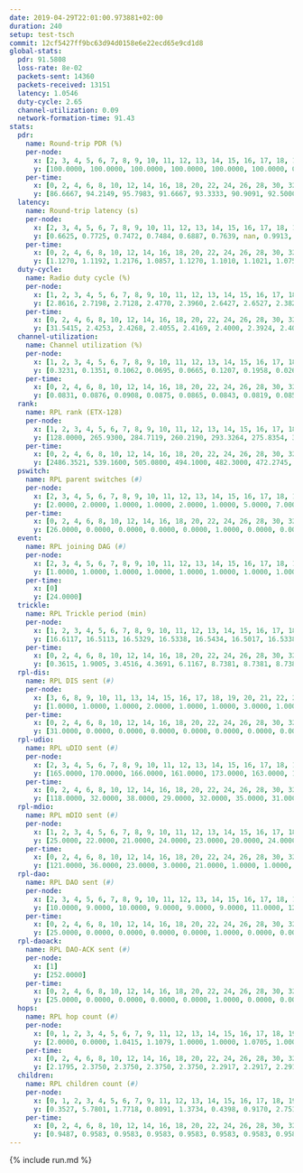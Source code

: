 ```yaml
---
date: 2019-04-29T22:01:00.973881+02:00
duration: 240
setup: test-tsch
commit: 12cf5427ff9bc63d94d0158e6e22ecd65e9cd1d8
global-stats:
  pdr: 91.5808
  loss-rate: 8e-02
  packets-sent: 14360
  packets-received: 13151
  latency: 1.0546
  duty-cycle: 2.65
  channel-utilization: 0.09
  network-formation-time: 91.43
stats:
  pdr:
    name: Round-trip PDR (%)
    per-node:
      x: [2, 3, 4, 5, 6, 7, 8, 9, 10, 11, 12, 13, 14, 15, 16, 17, 18, 19, 20, 21, 22, 23, 24, 25]
      y: [100.0000, 100.0000, 100.0000, 100.0000, 100.0000, 100.0000, 0.0000, 100.0000, 0.0000, 99.8403, 99.6491, 100.0000, 100.0000, 100.0000, 100.0000, 100.0000, 100.0000, 100.0000, 99.6473, 99.8285, 100.0000, 99.4764, 99.8382, 99.3399]
    per-time:
      x: [0, 2, 4, 6, 8, 10, 12, 14, 16, 18, 20, 22, 24, 26, 28, 30, 32, 34, 36, 38, 40, 42, 44, 46, 48, 50, 52, 54, 56, 58, 60, 62, 64, 66, 68, 70, 72, 74, 76, 78, 80, 82, 84, 86, 88, 90, 92, 94, 96, 98, 100, 102, 104, 106, 108, 110, 112, 114, 116, 118, 120, 122, 124, 126, 128, 130, 132, 134, 136, 138, 140, 142, 144, 146, 148, 150, 152, 154, 156, 158, 160, 162, 164, 166, 168, 170, 172, 174, 176, 178, 180, 182, 184, 186, 188, 190, 192, 194, 196, 198, 200, 202, 204, 206, 208, 210, 212, 214, 216, 218, 220, 222, 224, 226, 228, 230, 232, 234, 236, 238, 240]
      y: [86.6667, 94.2149, 95.7983, 91.6667, 93.3333, 90.9091, 92.5000, 90.7563, 91.6667, 93.3884, 91.5966, 95.0413, 92.5000, 94.1176, 95.8333, 88.3333, 92.5000, 90.9091, 91.6667, 94.1667, 89.0756, 94.1667, 92.5000, 92.5620, 93.3333, 90.8333, 91.6667, 89.1667, 90.8333, 89.1667, 92.5000, 93.3333, 91.6667, 91.6667, 88.3333, 90.8333, 90.0000, 90.0000, 87.5000, 87.5000, 90.8333, 93.3333, 95.8333, 97.5000, 86.6667, 85.8333, 85.7143, 93.3884, 89.1667, 88.3333, 87.5000, 91.6667, 94.1667, 91.6667, 90.8333, 90.8333, 94.1667, 94.1667, 92.5000, 92.5000, 92.5000, 91.6667, 95.7983, 94.2149, 95.0000, 91.6667, 89.1667, 89.1667, 95.8333, 93.3333, 91.6667, 93.3333, 91.6667, 95.0000, 94.1667, 88.3333, 90.0000, 92.5000, 93.3333, 89.1667, 95.8333, 94.1667, 88.3333, 91.6667, 90.8333, 90.0000, 90.0000, 93.3333, 92.5000, 88.3333, 95.8333, 87.5000, 95.0000, 89.1667, 94.1667, 91.6667, 89.1667, 90.0000, 90.8333, 93.3333, 89.1667, 94.1667, 88.3333, 92.5000, 91.6667, 90.8333, 93.3333, 92.5000, 90.0000, 89.1667, 90.8333, 88.3333, 94.1667, 89.1667, 90.8333, 93.3333, 90.0000, 89.1667, 92.5000, 88.6076, null]
  latency:
    name: Round-trip latency (s)
    per-node:
      x: [2, 3, 4, 5, 6, 7, 8, 9, 10, 11, 12, 13, 14, 15, 16, 17, 18, 19, 20, 21, 22, 23, 24, 25]
      y: [0.6625, 0.7725, 0.7472, 0.7484, 0.6887, 0.7639, nan, 0.9913, nan, 1.0412, 0.8836, 0.9391, 1.0512, 1.0974, 0.9277, 1.2990, 1.1938, 1.2234, 1.2233, 1.3445, 1.3087, 1.4378, 1.3932, 1.4771]
    per-time:
      x: [0, 2, 4, 6, 8, 10, 12, 14, 16, 18, 20, 22, 24, 26, 28, 30, 32, 34, 36, 38, 40, 42, 44, 46, 48, 50, 52, 54, 56, 58, 60, 62, 64, 66, 68, 70, 72, 74, 76, 78, 80, 82, 84, 86, 88, 90, 92, 94, 96, 98, 100, 102, 104, 106, 108, 110, 112, 114, 116, 118, 120, 122, 124, 126, 128, 130, 132, 134, 136, 138, 140, 142, 144, 146, 148, 150, 152, 154, 156, 158, 160, 162, 164, 166, 168, 170, 172, 174, 176, 178, 180, 182, 184, 186, 188, 190, 192, 194, 196, 198, 200, 202, 204, 206, 208, 210, 212, 214, 216, 218, 220, 222, 224, 226, 228, 230, 232, 234, 236, 238, 240]
      y: [1.1270, 1.1192, 1.2176, 1.0857, 1.1270, 1.1010, 1.1021, 1.0757, 1.1277, 1.0571, 1.0698, 1.0806, 1.1093, 1.1287, 1.0727, 1.0771, 1.0283, 1.0850, 1.0062, 1.0538, 1.0826, 1.0145, 1.0748, 1.1022, 1.0602, 1.0104, 1.0035, 1.0061, 1.0481, 1.0557, 1.0211, 1.0305, 1.1170, 1.0109, 1.0502, 1.0331, 1.0498, 1.0416, 1.0204, 1.0406, 1.0747, 1.0499, 1.1019, 1.0468, 1.0188, 1.0700, 1.0494, 1.0413, 1.0395, 1.0430, 1.0448, 1.0496, 1.0218, 1.0123, 1.0255, 1.0296, 1.0177, 1.0274, 1.0546, 1.0118, 0.9726, 1.0178, 1.0236, 1.0565, 1.0274, 1.0355, 1.0406, 0.9647, 1.0299, 1.0798, 1.0210, 1.0179, 0.9981, 0.9437, 1.0528, 0.9929, 1.0238, 0.9876, 1.0102, 0.9710, 0.9902, 1.0045, 0.9780, 1.0438, 1.0001, 0.9862, 1.0815, 1.0312, 0.9636, 1.0432, 1.0569, 1.0966, 1.1886, 1.0391, 1.0210, 1.0795, 1.1136, 0.9925, 1.1309, 1.0781, 1.0516, 1.0786, 1.1722, 1.0653, 1.1099, 1.0640, 1.0814, 1.0286, 1.0917, 1.0642, 1.1004, 1.0777, 1.1510, 1.0786, 1.1226, 1.0791, 1.0988, 1.1274, 1.0853, 1.0835, null]
  duty-cycle:
    name: Radio duty cycle (%)
    per-node:
      x: [1, 2, 3, 4, 5, 6, 7, 8, 9, 10, 11, 12, 13, 14, 15, 16, 17, 18, 19, 20, 21, 22, 23, 24, 25]
      y: [2.8616, 2.7198, 2.7128, 2.4770, 2.3960, 2.6427, 2.6527, 2.3825, 2.5899, 2.4910, 2.5110, 2.6163, 2.6775, 2.5387, 2.7217, 2.6404, 2.5671, 2.7150, 2.5698, 2.6402, 2.7291, 2.7541, 2.7726, 2.7899, 2.7650]
    per-time:
      x: [0, 2, 4, 6, 8, 10, 12, 14, 16, 18, 20, 22, 24, 26, 28, 30, 32, 34, 36, 38, 40, 42, 44, 46, 48, 50, 52, 54, 56, 58, 60, 62, 64, 66, 68, 70, 72, 74, 76, 78, 80, 82, 84, 86, 88, 90, 92, 94, 96, 98, 100, 102, 104, 106, 108, 110, 112, 114, 116, 118, 120, 122, 124, 126, 128, 130, 132, 134, 136, 138, 140, 142, 144, 146, 148, 150, 152, 154, 156, 158, 160, 162, 164, 166, 168, 170, 172, 174, 176, 178, 180, 182, 184, 186, 188, 190, 192, 194, 196, 198, 200, 202, 204, 206, 208, 210, 212, 214, 216, 218, 220, 222, 224, 226, 228, 230, 232, 234, 236, 238, 240]
      y: [31.5415, 2.4253, 2.4268, 2.4055, 2.4169, 2.4000, 2.3924, 2.4091, 2.3925, 2.4149, 2.3784, 2.3891, 2.4035, 2.4141, 2.4271, 2.4155, 2.3867, 2.3886, 2.3945, 2.3851, 2.3960, 2.3912, 2.3855, 2.4252, 2.4076, 2.4005, 2.3768, 2.3915, 2.3920, 2.3951, 2.3932, 2.3949, 2.3989, 2.3985, 2.3859, 2.3904, 2.3902, 2.3886, 2.3915, 2.3976, 2.3859, 2.3957, 2.4132, 2.4310, 2.4003, 2.3896, 2.3868, 2.3887, 2.3967, 2.3880, 2.3858, 2.3946, 2.3940, 2.3954, 2.3826, 2.3880, 2.3907, 2.4053, 2.3979, 2.3871, 2.5599, 2.3157, 3.0746, 2.5499, 2.3893, 2.3822, 2.3903, 2.3747, 2.3904, 2.3746, 2.4017, 2.4133, 2.3856, 2.3784, 2.3893, 2.3964, 2.3848, 2.3877, 2.3962, 2.3803, 2.3728, 2.3825, 2.3799, 2.3796, 2.3813, 2.3853, 2.3951, 2.3937, 2.3821, 2.3725, 2.3817, 2.3903, 2.3796, 2.3970, 2.3746, 2.3786, 2.3883, 2.3758, 2.3766, 2.4023, 2.3893, 2.3846, 2.3856, 2.3932, 2.3841, 2.3882, 2.3825, 2.3870, 2.3828, 2.3966, 2.3909, 2.3892, 2.3965, 2.3985, 2.3786, 2.3931, 2.3959, 2.3961, 2.4129, 2.3994, 2.4186]
  channel-utilization:
    name: Channel utilization (%)
    per-node:
      x: [1, 2, 3, 4, 5, 6, 7, 8, 9, 10, 11, 12, 13, 14, 15, 16, 17, 18, 19, 20, 21, 22, 23, 24, 25]
      y: [0.3231, 0.1351, 0.1062, 0.0695, 0.0665, 0.1207, 0.1958, 0.0266, 0.0320, 0.0218, 0.0377, 0.0999, 0.1075, 0.0548, 0.1142, 0.0862, 0.0323, 0.0898, 0.0378, 0.0563, 0.0373, 0.0407, 0.0317, 0.0314, 0.0310]
    per-time:
      x: [0, 2, 4, 6, 8, 10, 12, 14, 16, 18, 20, 22, 24, 26, 28, 30, 32, 34, 36, 38, 40, 42, 44, 46, 48, 50, 52, 54, 56, 58, 60, 62, 64, 66, 68, 70, 72, 74, 76, 78, 80, 82, 84, 86, 88, 90, 92, 94, 96, 98, 100, 102, 104, 106, 108, 110, 112, 114, 116, 118, 120, 122, 124, 126, 128, 130, 132, 134, 136, 138, 140, 142, 144, 146, 148, 150, 152, 154, 156, 158, 160, 162, 164, 166, 168, 170, 172, 174, 176, 178, 180, 182, 184, 186, 188, 190, 192, 194, 196, 198, 200, 202, 204, 206, 208, 210, 212, 214, 216, 218, 220, 222, 224, 226, 228, 230, 232, 234, 236, 238, 240]
      y: [0.0831, 0.0876, 0.0908, 0.0875, 0.0865, 0.0843, 0.0819, 0.0855, 0.0784, 0.0896, 0.0737, 0.0790, 0.0863, 0.0891, 0.0946, 0.0882, 0.0758, 0.0782, 0.0803, 0.0761, 0.0802, 0.0786, 0.0756, 0.0915, 0.0846, 0.0804, 0.0713, 0.0796, 0.0784, 0.0810, 0.0792, 0.0772, 0.0801, 0.0800, 0.0742, 0.0760, 0.0771, 0.0772, 0.0803, 0.0802, 0.0745, 0.0814, 0.0863, 0.0935, 0.0816, 0.0780, 0.0754, 0.0768, 0.0786, 0.0744, 0.0759, 0.0794, 0.0761, 0.0796, 0.0737, 0.0778, 0.0811, 0.0829, 0.0792, 0.0768, 0.1581, 0.0473, 0.1136, 0.1184, 0.0776, 0.0725, 0.0769, 0.0694, 0.0733, 0.0746, 0.0829, 0.0865, 0.0774, 0.0752, 0.0783, 0.0820, 0.0742, 0.0753, 0.0814, 0.0756, 0.0716, 0.0769, 0.0746, 0.0721, 0.0745, 0.0756, 0.0817, 0.0783, 0.0754, 0.0708, 0.0773, 0.0804, 0.0767, 0.0832, 0.0696, 0.0760, 0.0785, 0.0752, 0.0737, 0.0876, 0.0791, 0.0763, 0.0773, 0.0794, 0.0757, 0.0794, 0.0761, 0.0793, 0.0781, 0.0826, 0.0786, 0.0799, 0.0819, 0.0833, 0.0740, 0.0824, 0.0832, 0.0835, 0.0881, 0.0867, 0.0749]
  rank:
    name: RPL rank (ETX-128)
    per-node:
      x: [1, 2, 3, 4, 5, 6, 7, 8, 9, 10, 11, 12, 13, 14, 15, 16, 17, 18, 19, 20, 21, 22, 23, 24, 25]
      y: [128.0000, 265.9300, 284.7119, 260.2190, 293.3264, 275.8354, 304.7190, 386.6626, 736.9315, 416.0449, 449.0988, 405.1179, 420.4040, 479.7910, 468.8704, 441.0207, 515.7418, 545.6908, 826.8617, 577.0000, 606.6872, 588.3347, 676.4418, 681.6789, 676.4057]
    per-time:
      x: [0, 2, 4, 6, 8, 10, 12, 14, 16, 18, 20, 22, 24, 26, 28, 30, 32, 34, 36, 38, 40, 42, 44, 46, 48, 50, 52, 54, 56, 58, 60, 62, 64, 66, 68, 70, 72, 74, 76, 78, 80, 82, 84, 86, 88, 90, 92, 94, 96, 98, 100, 102, 104, 106, 108, 110, 112, 114, 116, 118, 120, 122, 124, 126, 128, 130, 132, 134, 136, 138, 140, 142, 144, 146, 148, 150, 152, 154, 156, 158, 160, 162, 164, 166, 168, 170, 172, 174, 176, 178, 180, 182, 184, 186, 188, 190, 192, 194, 196, 198, 200, 202, 204, 206, 208, 210, 212, 214, 216, 218, 220, 222, 224, 226, 228, 230, 232, 234, 236, 238, 240]
      y: [2486.3521, 539.1600, 505.0800, 494.1000, 482.3000, 472.2745, 472.1200, 469.9000, 468.0980, 471.1200, 470.4000, 468.4000, 473.0192, 466.4423, 472.8654, 456.9400, 456.8400, 486.5098, 495.6731, 491.9600, 490.4314, 489.3200, 505.5536, 462.7800, 459.2000, 455.0000, 455.9800, 453.5400, 462.3704, 450.8000, 457.1373, 444.8400, 448.4000, 456.6200, 473.8200, 470.5200, 472.0600, 470.5000, 468.5185, 448.9804, 446.0800, 445.6600, 449.8654, 446.6000, 446.1200, 448.2200, 444.9800, 441.2075, 438.2157, 433.2800, 435.3600, 437.7200, 434.0000, 437.3000, 437.2549, 434.1600, 434.5098, 430.0588, 431.0588, 434.5490, 409.4135, 432.7934, 408.1292, 439.7739, 443.0000, 441.1800, 438.8800, 438.5400, 425.7800, 428.3800, 434.0755, 431.3462, 444.5490, 431.6000, 426.6600, 429.4902, 428.6000, 424.6154, 422.5000, 422.9600, 422.2000, 419.4600, 418.7255, 412.4314, 415.5400, 419.8800, 439.3200, 434.7800, 430.8431, 432.3462, 426.1176, 425.4000, 431.8235, 430.2800, 426.8400, 432.3725, 449.7308, 437.3922, 435.9804, 440.5472, 438.2400, 431.9412, 431.4902, 433.2400, 431.1800, 434.3800, 427.6000, 434.7308, 431.7059, 431.1569, 436.1765, 438.0196, 434.0196, 430.7000, 431.0200, 433.9259, 425.3725, 443.6667, 436.6800, 433.0000, 433.9200]
  pswitch:
    name: RPL parent switches (#)
    per-node:
      x: [2, 3, 4, 5, 6, 7, 8, 9, 10, 11, 12, 13, 14, 15, 16, 17, 18, 19, 20, 21, 22, 23, 24, 25]
      y: [2.0000, 2.0000, 1.0000, 1.0000, 2.0000, 1.0000, 5.0000, 7.0000, 4.0000, 2.0000, 5.0000, 9.0000, 3.0000, 6.0000, 1.0000, 3.0000, 8.0000, 12.0000, 5.0000, 3.0000, 5.0000, 9.0000, 6.0000, 4.0000]
    per-time:
      x: [0, 2, 4, 6, 8, 10, 12, 14, 16, 18, 20, 22, 24, 26, 28, 30, 32, 34, 36, 38, 40, 42, 44, 46, 48, 50, 52, 54, 56, 58, 60, 62, 64, 66, 68, 70, 72, 74, 76, 78, 80, 82, 84, 86, 88, 90, 92, 94, 96, 98, 100, 102, 104, 106, 108, 110, 112, 114, 116, 118, 120, 122, 124, 126, 128, 130, 132, 134, 136, 138, 140, 142, 144, 146, 148, 150, 152, 154, 156, 158, 160, 162, 164, 166, 168, 170, 172, 174, 176, 178, 180, 182, 184, 186, 188, 190, 192, 194, 196, 198, 200, 202, 204, 206, 208, 210, 212, 214, 216, 218, 220, 222, 224, 226, 228, 230, 232, 234]
      y: [26.0000, 0.0000, 0.0000, 0.0000, 0.0000, 1.0000, 0.0000, 0.0000, 1.0000, 0.0000, 0.0000, 0.0000, 2.0000, 2.0000, 2.0000, 0.0000, 0.0000, 1.0000, 2.0000, 0.0000, 1.0000, 0.0000, 6.0000, 0.0000, 0.0000, 0.0000, 0.0000, 0.0000, 4.0000, 0.0000, 1.0000, 0.0000, 0.0000, 0.0000, 0.0000, 0.0000, 0.0000, 0.0000, 4.0000, 1.0000, 0.0000, 0.0000, 2.0000, 0.0000, 0.0000, 0.0000, 0.0000, 3.0000, 1.0000, 0.0000, 0.0000, 0.0000, 0.0000, 0.0000, 1.0000, 0.0000, 1.0000, 1.0000, 1.0000, 1.0000, 1.0000, 0.0000, 0.0000, 1.0000, 0.0000, 0.0000, 0.0000, 0.0000, 0.0000, 0.0000, 3.0000, 2.0000, 1.0000, 0.0000, 0.0000, 1.0000, 0.0000, 2.0000, 0.0000, 0.0000, 0.0000, 0.0000, 1.0000, 1.0000, 0.0000, 0.0000, 0.0000, 0.0000, 1.0000, 2.0000, 1.0000, 0.0000, 1.0000, 0.0000, 0.0000, 1.0000, 2.0000, 1.0000, 1.0000, 3.0000, 0.0000, 1.0000, 1.0000, 0.0000, 0.0000, 0.0000, 0.0000, 2.0000, 1.0000, 1.0000, 1.0000, 1.0000, 1.0000, 0.0000, 0.0000, 4.0000, 1.0000, 1.0000]
  event:
    name: RPL joining DAG (#)
    per-node:
      x: [2, 3, 4, 5, 6, 7, 8, 9, 10, 11, 12, 13, 14, 15, 16, 17, 18, 19, 20, 21, 22, 23, 24, 25]
      y: [1.0000, 1.0000, 1.0000, 1.0000, 1.0000, 1.0000, 1.0000, 1.0000, 1.0000, 1.0000, 1.0000, 1.0000, 1.0000, 1.0000, 1.0000, 1.0000, 1.0000, 1.0000, 1.0000, 1.0000, 1.0000, 1.0000, 1.0000, 1.0000]
    per-time:
      x: [0]
      y: [24.0000]
  trickle:
    name: RPL Trickle period (min)
    per-node:
      x: [1, 2, 3, 4, 5, 6, 7, 8, 9, 10, 11, 12, 13, 14, 15, 16, 17, 18, 19, 20, 21, 22, 23, 24, 25]
      y: [16.6117, 16.5113, 16.5329, 16.5338, 16.5434, 16.5017, 16.5338, 16.5491, 16.5497, 16.5453, 16.5377, 16.5586, 17.3448, 16.5415, 16.4760, 16.5290, 16.5345, 16.5534, 16.5680, 16.5422, 16.5115, 16.5916, 16.6058, 16.5952, 16.5880]
    per-time:
      x: [0, 2, 4, 6, 8, 10, 12, 14, 16, 18, 20, 22, 24, 26, 28, 30, 32, 34, 36, 38, 40, 42, 44, 46, 48, 50, 52, 54, 56, 58, 60, 62, 64, 66, 68, 70, 72, 74, 76, 78, 80, 82, 84, 86, 88, 90, 92, 94, 96, 98, 100, 102, 104, 106, 108, 110, 112, 114, 116, 118, 120, 122, 124, 126, 128, 130, 132, 134, 136, 138, 140, 142, 144, 146, 148, 150, 152, 154, 156, 158, 160, 162, 164, 166, 168, 170, 172, 174, 176, 178, 180, 182, 184, 186, 188, 190, 192, 194, 196, 198, 200, 202, 204, 206, 208, 210, 212, 214, 216, 218, 220, 222, 224, 226, 228, 230, 232, 234, 236, 238, 240]
      y: [0.3615, 1.9005, 3.4516, 4.3691, 6.1167, 8.7381, 8.7381, 8.7381, 8.7381, 17.4763, 17.4763, 17.4763, 17.4763, 17.4763, 17.4763, 17.4763, 17.4763, 17.4763, 17.4763, 17.4763, 17.4763, 17.4763, 17.4763, 17.4763, 17.4763, 17.4763, 17.4763, 17.4763, 17.4763, 17.4763, 17.4763, 17.4763, 17.4763, 17.4763, 17.4763, 17.4763, 17.4763, 17.4763, 17.4763, 17.4763, 17.4763, 17.4763, 17.4763, 17.4763, 17.4763, 17.4763, 17.4763, 17.4763, 17.4763, 17.4763, 17.4763, 17.4763, 17.4763, 17.4763, 17.4763, 17.4763, 17.4763, 17.4763, 17.4763, 17.4763, 17.4763, 17.4763, 17.4763, 17.4763, 17.4763, 17.4763, 17.4763, 17.4763, 17.4763, 17.4763, 17.4763, 17.4763, 17.4763, 17.4763, 17.4763, 17.4763, 17.4763, 17.4763, 17.4763, 17.4763, 17.4763, 17.4763, 17.4763, 17.4763, 17.4763, 17.4763, 17.4763, 17.4763, 17.4763, 17.4763, 17.4763, 17.4763, 17.4763, 17.4763, 17.4763, 17.4763, 17.4763, 17.4763, 17.4763, 17.4763, 17.4763, 17.4763, 17.4763, 17.4763, 17.4763, 17.4763, 17.4763, 17.4763, 17.4763, 17.4763, 17.4763, 17.4763, 17.4763, 17.4763, 17.4763, 17.4763, 17.4763, 17.4763, 17.4763, 17.4763, 17.4763]
  rpl-dis:
    name: RPL DIS sent (#)
    per-node:
      x: [3, 6, 8, 9, 10, 11, 13, 14, 15, 16, 17, 18, 19, 20, 21, 22, 23, 24, 25]
      y: [1.0000, 1.0000, 1.0000, 2.0000, 1.0000, 1.0000, 3.0000, 1.0000, 1.0000, 1.0000, 2.0000, 1.0000, 1.0000, 2.0000, 2.0000, 3.0000, 3.0000, 3.0000, 3.0000]
    per-time:
      x: [0, 2, 4, 6, 8, 10, 12, 14, 16, 18, 20, 22, 24, 26, 28, 30, 32, 34, 36, 38, 40, 42, 44, 46, 48, 50, 52, 54, 56, 58, 60, 62, 64, 66, 68, 70, 72, 74, 76, 78, 80, 82, 84, 86, 88, 90, 92, 94, 96, 98, 100, 102, 104, 106, 108, 110, 112, 114, 116, 118, 120, 122, 124]
      y: [31.0000, 0.0000, 0.0000, 0.0000, 0.0000, 0.0000, 0.0000, 0.0000, 0.0000, 0.0000, 0.0000, 0.0000, 0.0000, 0.0000, 0.0000, 0.0000, 0.0000, 0.0000, 0.0000, 0.0000, 0.0000, 0.0000, 0.0000, 0.0000, 0.0000, 0.0000, 0.0000, 0.0000, 0.0000, 0.0000, 0.0000, 0.0000, 0.0000, 0.0000, 0.0000, 0.0000, 0.0000, 0.0000, 0.0000, 0.0000, 0.0000, 0.0000, 0.0000, 0.0000, 0.0000, 0.0000, 0.0000, 0.0000, 0.0000, 0.0000, 0.0000, 0.0000, 0.0000, 0.0000, 0.0000, 0.0000, 0.0000, 0.0000, 0.0000, 0.0000, 0.0000, 1.0000, 1.0000]
  rpl-udio:
    name: RPL uDIO sent (#)
    per-node:
      x: [2, 3, 4, 5, 6, 7, 8, 9, 10, 11, 12, 13, 14, 15, 16, 17, 18, 19, 20, 21, 22, 23, 24, 25]
      y: [165.0000, 170.0000, 166.0000, 161.0000, 173.0000, 163.0000, 170.0000, 173.0000, 179.0000, 166.0000, 158.0000, 177.0000, 167.0000, 168.0000, 167.0000, 161.0000, 166.0000, 162.0000, 173.0000, 164.0000, 172.0000, 169.0000, 176.0000, 175.0000]
    per-time:
      x: [0, 2, 4, 6, 8, 10, 12, 14, 16, 18, 20, 22, 24, 26, 28, 30, 32, 34, 36, 38, 40, 42, 44, 46, 48, 50, 52, 54, 56, 58, 60, 62, 64, 66, 68, 70, 72, 74, 76, 78, 80, 82, 84, 86, 88, 90, 92, 94, 96, 98, 100, 102, 104, 106, 108, 110, 112, 114, 116, 118, 120, 122, 124, 126, 128, 130, 132, 134, 136, 138, 140, 142, 144, 146, 148, 150, 152, 154, 156, 158, 160, 162, 164, 166, 168, 170, 172, 174, 176, 178, 180, 182, 184, 186, 188, 190, 192, 194, 196, 198, 200, 202, 204, 206, 208, 210, 212, 214, 216, 218, 220, 222, 224, 226, 228, 230, 232, 234, 236, 238, 240]
      y: [118.0000, 32.0000, 38.0000, 29.0000, 32.0000, 35.0000, 31.0000, 28.0000, 28.0000, 36.0000, 34.0000, 30.0000, 32.0000, 32.0000, 32.0000, 29.0000, 34.0000, 35.0000, 31.0000, 29.0000, 31.0000, 34.0000, 38.0000, 31.0000, 29.0000, 33.0000, 32.0000, 35.0000, 35.0000, 30.0000, 36.0000, 29.0000, 33.0000, 36.0000, 28.0000, 39.0000, 28.0000, 38.0000, 34.0000, 33.0000, 32.0000, 34.0000, 34.0000, 31.0000, 35.0000, 30.0000, 34.0000, 34.0000, 34.0000, 33.0000, 33.0000, 34.0000, 27.0000, 35.0000, 33.0000, 34.0000, 34.0000, 34.0000, 31.0000, 35.0000, 40.0000, 32.0000, 37.0000, 37.0000, 34.0000, 32.0000, 32.0000, 33.0000, 31.0000, 35.0000, 38.0000, 33.0000, 36.0000, 29.0000, 30.0000, 35.0000, 29.0000, 31.0000, 35.0000, 31.0000, 32.0000, 34.0000, 34.0000, 30.0000, 34.0000, 31.0000, 35.0000, 34.0000, 31.0000, 33.0000, 31.0000, 34.0000, 32.0000, 32.0000, 35.0000, 32.0000, 35.0000, 35.0000, 29.0000, 33.0000, 32.0000, 33.0000, 33.0000, 33.0000, 31.0000, 34.0000, 35.0000, 27.0000, 34.0000, 36.0000, 34.0000, 30.0000, 33.0000, 35.0000, 36.0000, 32.0000, 36.0000, 26.0000, 30.0000, 33.0000, 14.0000]
  rpl-mdio:
    name: RPL mDIO sent (#)
    per-node:
      x: [1, 2, 3, 4, 5, 6, 7, 8, 9, 10, 11, 12, 13, 14, 15, 16, 17, 18, 19, 20, 21, 22, 23, 24, 25]
      y: [25.0000, 22.0000, 21.0000, 24.0000, 23.0000, 20.0000, 24.0000, 24.0000, 21.0000, 21.0000, 21.0000, 22.0000, 20.0000, 22.0000, 22.0000, 20.0000, 22.0000, 21.0000, 22.0000, 22.0000, 20.0000, 21.0000, 20.0000, 21.0000, 21.0000]
    per-time:
      x: [0, 2, 4, 6, 8, 10, 12, 14, 16, 18, 20, 22, 24, 26, 28, 30, 32, 34, 36, 38, 40, 42, 44, 46, 48, 50, 52, 54, 56, 58, 60, 62, 64, 66, 68, 70, 72, 74, 76, 78, 80, 82, 84, 86, 88, 90, 92, 94, 96, 98, 100, 102, 104, 106, 108, 110, 112, 114, 116, 118, 120, 122, 124, 126, 128, 130, 132, 134, 136, 138, 140, 142, 144, 146, 148, 150, 152, 154, 156, 158, 160, 162, 164, 166, 168, 170, 172, 174, 176, 178, 180, 182, 184, 186, 188, 190, 192, 194, 196, 198, 200, 202, 204, 206, 208, 210, 212, 214, 216, 218, 220, 222, 224, 226, 228, 230, 232, 234, 236, 238, 240]
      y: [121.0000, 36.0000, 23.0000, 3.0000, 21.0000, 1.0000, 1.0000, 10.0000, 9.0000, 5.0000, 0.0000, 0.0000, 0.0000, 4.0000, 5.0000, 9.0000, 5.0000, 2.0000, 0.0000, 0.0000, 0.0000, 0.0000, 3.0000, 7.0000, 8.0000, 5.0000, 2.0000, 0.0000, 0.0000, 0.0000, 0.0000, 8.0000, 5.0000, 5.0000, 5.0000, 2.0000, 0.0000, 0.0000, 0.0000, 2.0000, 3.0000, 3.0000, 7.0000, 8.0000, 2.0000, 0.0000, 0.0000, 0.0000, 4.0000, 5.0000, 4.0000, 4.0000, 8.0000, 0.0000, 0.0000, 0.0000, 0.0000, 8.0000, 6.0000, 4.0000, 5.0000, 2.0000, 0.0000, 0.0000, 0.0000, 2.0000, 5.0000, 4.0000, 9.0000, 2.0000, 3.0000, 0.0000, 0.0000, 0.0000, 5.0000, 7.0000, 3.0000, 5.0000, 5.0000, 0.0000, 0.0000, 0.0000, 0.0000, 5.0000, 5.0000, 7.0000, 0.0000, 8.0000, 0.0000, 0.0000, 0.0000, 0.0000, 3.0000, 5.0000, 8.0000, 8.0000, 1.0000, 0.0000, 0.0000, 0.0000, 2.0000, 6.0000, 4.0000, 7.0000, 6.0000, 0.0000, 0.0000, 0.0000, 0.0000, 0.0000, 9.0000, 2.0000, 7.0000, 6.0000, 1.0000, 0.0000, 0.0000, 0.0000, 5.0000, 2.0000, 5.0000]
  rpl-dao:
    name: RPL DAO sent (#)
    per-node:
      x: [2, 3, 4, 5, 6, 7, 8, 9, 10, 11, 12, 13, 14, 15, 16, 17, 18, 19, 20, 21, 22, 23, 24, 25]
      y: [10.0000, 9.0000, 10.0000, 9.0000, 9.0000, 9.0000, 11.0000, 12.0000, 9.0000, 9.0000, 11.0000, 13.0000, 11.0000, 12.0000, 9.0000, 10.0000, 13.0000, 13.0000, 11.0000, 10.0000, 10.0000, 13.0000, 11.0000, 11.0000]
    per-time:
      x: [0, 2, 4, 6, 8, 10, 12, 14, 16, 18, 20, 22, 24, 26, 28, 30, 32, 34, 36, 38, 40, 42, 44, 46, 48, 50, 52, 54, 56, 58, 60, 62, 64, 66, 68, 70, 72, 74, 76, 78, 80, 82, 84, 86, 88, 90, 92, 94, 96, 98, 100, 102, 104, 106, 108, 110, 112, 114, 116, 118, 120, 122, 124, 126, 128, 130, 132, 134, 136, 138, 140, 142, 144, 146, 148, 150, 152, 154, 156, 158, 160, 162, 164, 166, 168, 170, 172, 174, 176, 178, 180, 182, 184, 186, 188, 190, 192, 194, 196, 198, 200, 202, 204, 206, 208, 210, 212, 214, 216, 218, 220, 222, 224, 226, 228, 230, 232, 234, 236, 238]
      y: [25.0000, 0.0000, 0.0000, 0.0000, 0.0000, 1.0000, 0.0000, 0.0000, 1.0000, 0.0000, 0.0000, 0.0000, 2.0000, 2.0000, 19.0000, 0.0000, 0.0000, 1.0000, 2.0000, 1.0000, 1.0000, 0.0000, 5.0000, 1.0000, 0.0000, 0.0000, 1.0000, 2.0000, 12.0000, 2.0000, 1.0000, 0.0000, 1.0000, 1.0000, 1.0000, 0.0000, 1.0000, 3.0000, 4.0000, 1.0000, 0.0000, 1.0000, 8.0000, 4.0000, 1.0000, 0.0000, 0.0000, 4.0000, 2.0000, 0.0000, 0.0000, 4.0000, 2.0000, 0.0000, 1.0000, 0.0000, 6.0000, 6.0000, 2.0000, 1.0000, 1.0000, 2.0000, 1.0000, 1.0000, 0.0000, 3.0000, 0.0000, 1.0000, 0.0000, 0.0000, 6.0000, 12.0000, 3.0000, 1.0000, 0.0000, 2.0000, 1.0000, 1.0000, 0.0000, 3.0000, 0.0000, 1.0000, 1.0000, 1.0000, 1.0000, 10.0000, 5.0000, 1.0000, 1.0000, 2.0000, 3.0000, 0.0000, 1.0000, 1.0000, 1.0000, 1.0000, 2.0000, 3.0000, 2.0000, 10.0000, 2.0000, 2.0000, 2.0000, 0.0000, 0.0000, 1.0000, 0.0000, 3.0000, 2.0000, 2.0000, 1.0000, 2.0000, 2.0000, 6.0000, 2.0000, 4.0000, 3.0000, 2.0000, 0.0000, 1.0000]
  rpl-daoack:
    name: RPL DAO-ACK sent (#)
    per-node:
      x: [1]
      y: [252.0000]
    per-time:
      x: [0, 2, 4, 6, 8, 10, 12, 14, 16, 18, 20, 22, 24, 26, 28, 30, 32, 34, 36, 38, 40, 42, 44, 46, 48, 50, 52, 54, 56, 58, 60, 62, 64, 66, 68, 70, 72, 74, 76, 78, 80, 82, 84, 86, 88, 90, 92, 94, 96, 98, 100, 102, 104, 106, 108, 110, 112, 114, 116, 118, 120, 122, 124, 126, 128, 130, 132, 134, 136, 138, 140, 142, 144, 146, 148, 150, 152, 154, 156, 158, 160, 162, 164, 166, 168, 170, 172, 174, 176, 178, 180, 182, 184, 186, 188, 190, 192, 194, 196, 198, 200, 202, 204, 206, 208, 210, 212, 214, 216, 218, 220, 222, 224, 226, 228, 230, 232, 234, 236, 238]
      y: [25.0000, 0.0000, 0.0000, 0.0000, 0.0000, 1.0000, 0.0000, 0.0000, 1.0000, 0.0000, 0.0000, 0.0000, 2.0000, 2.0000, 19.0000, 0.0000, 0.0000, 1.0000, 2.0000, 1.0000, 1.0000, 0.0000, 5.0000, 1.0000, 0.0000, 0.0000, 1.0000, 2.0000, 12.0000, 2.0000, 1.0000, 0.0000, 0.0000, 2.0000, 1.0000, 0.0000, 1.0000, 3.0000, 4.0000, 1.0000, 0.0000, 1.0000, 8.0000, 4.0000, 1.0000, 0.0000, 0.0000, 4.0000, 2.0000, 0.0000, 0.0000, 4.0000, 2.0000, 0.0000, 1.0000, 0.0000, 6.0000, 6.0000, 2.0000, 1.0000, 1.0000, 2.0000, 1.0000, 2.0000, 0.0000, 3.0000, 0.0000, 1.0000, 0.0000, 0.0000, 6.0000, 11.0000, 2.0000, 1.0000, 0.0000, 2.0000, 1.0000, 1.0000, 0.0000, 3.0000, 0.0000, 1.0000, 1.0000, 1.0000, 1.0000, 9.0000, 5.0000, 1.0000, 1.0000, 2.0000, 3.0000, 0.0000, 1.0000, 1.0000, 1.0000, 1.0000, 2.0000, 4.0000, 1.0000, 9.0000, 2.0000, 2.0000, 2.0000, 0.0000, 0.0000, 1.0000, 0.0000, 3.0000, 2.0000, 2.0000, 1.0000, 2.0000, 2.0000, 6.0000, 2.0000, 4.0000, 3.0000, 2.0000, 0.0000, 1.0000]
  hops:
    name: RPL hop count (#)
    per-node:
      x: [0, 1, 2, 3, 4, 5, 6, 7, 9, 11, 12, 13, 14, 15, 16, 17, 18, 19, 20, 21, 22, 23, 24, 25]
      y: [2.0000, 0.0000, 1.0415, 1.1079, 1.0000, 1.0000, 1.0705, 1.0000, 2.3042, 2.0000, 2.0000, 2.0000, 2.1162, 2.0954, 2.0415, 2.6639, 2.9958, 3.0000, 3.0750, 3.0917, 3.1500, 4.0208, 4.0250, 4.0167]
    per-time:
      x: [0, 2, 4, 6, 8, 10, 12, 14, 16, 18, 20, 22, 24, 26, 28, 30, 32, 34, 36, 38, 40, 42, 44, 46, 48, 50, 52, 54, 56, 58, 60, 62, 64, 66, 68, 70, 72, 74, 76, 78, 80, 82, 84, 86, 88, 90, 92, 94, 96, 98, 100, 102, 104, 106, 108, 110, 112, 114, 116, 118, 120, 122, 124, 126, 128, 130, 132, 134, 136, 138, 140, 142, 144, 146, 148, 150, 152, 154, 156, 158, 160, 162, 164, 166, 168, 170, 172, 174, 176, 178, 180, 182, 184, 186, 188, 190, 192, 194, 196, 198, 200, 202, 204, 206, 208, 210, 212, 214, 216, 218, 220, 222, 224, 226, 228, 230, 232, 234, 236, 238, 240]
      y: [2.1795, 2.3750, 2.3750, 2.3750, 2.3750, 2.2917, 2.2917, 2.2917, 2.2708, 2.2500, 2.2500, 2.2500, 2.2083, 2.2083, 2.1667, 2.1667, 2.1667, 2.1667, 2.1667, 2.1667, 2.1667, 2.1667, 2.2083, 2.2083, 2.2083, 2.2083, 2.2083, 2.2083, 2.2083, 2.1667, 2.1667, 2.1667, 2.1667, 2.1667, 2.1667, 2.1667, 2.1667, 2.1667, 2.2292, 2.3333, 2.3333, 2.3333, 2.3333, 2.2917, 2.2917, 2.2917, 2.2917, 2.1667, 2.1667, 2.1667, 2.1667, 2.1667, 2.1667, 2.1667, 2.1667, 2.1667, 2.1458, 2.1250, 2.1250, 2.1250, 2.1250, 2.1250, 2.1250, 2.1250, 2.1250, 2.1250, 2.1250, 2.1250, 2.1250, 2.1250, 2.1250, 2.1250, 2.1250, 2.1250, 2.1250, 2.1250, 2.1250, 2.1667, 2.1667, 2.1667, 2.1667, 2.1667, 2.1667, 2.1250, 2.1250, 2.1250, 2.1250, 2.1250, 2.1250, 2.1250, 2.1250, 2.1250, 2.1250, 2.1250, 2.1250, 2.1250, 2.1250, 2.1250, 2.1667, 2.1875, 2.2083, 2.2500, 2.2500, 2.2500, 2.2500, 2.2500, 2.2500, 2.2500, 2.2500, 2.2500, 2.2500, 2.2500, 2.2500, 2.2500, 2.2500, 2.2083, 2.2083, 2.2083, 2.5000, 2.5000, 2.5000]
  children:
    name: RPL children count (#)
    per-node:
      x: [0, 1, 2, 3, 4, 5, 6, 7, 9, 11, 12, 13, 14, 15, 16, 17, 18, 19, 20, 21, 22, 23, 24, 25]
      y: [0.3527, 5.7801, 1.7718, 0.8091, 1.3734, 0.4398, 0.9170, 2.7510, 0.0000, 0.0664, 1.0830, 1.3734, 0.2905, 1.7593, 1.0415, 0.0000, 1.8875, 0.1042, 0.6958, 0.1833, 0.2958, 0.0000, 0.0000, 0.0000]
    per-time:
      x: [0, 2, 4, 6, 8, 10, 12, 14, 16, 18, 20, 22, 24, 26, 28, 30, 32, 34, 36, 38, 40, 42, 44, 46, 48, 50, 52, 54, 56, 58, 60, 62, 64, 66, 68, 70, 72, 74, 76, 78, 80, 82, 84, 86, 88, 90, 92, 94, 96, 98, 100, 102, 104, 106, 108, 110, 112, 114, 116, 118, 120, 122, 124, 126, 128, 130, 132, 134, 136, 138, 140, 142, 144, 146, 148, 150, 152, 154, 156, 158, 160, 162, 164, 166, 168, 170, 172, 174, 176, 178, 180, 182, 184, 186, 188, 190, 192, 194, 196, 198, 200, 202, 204, 206, 208, 210, 212, 214, 216, 218, 220, 222, 224, 226, 228, 230, 232, 234, 236, 238, 240]
      y: [0.9487, 0.9583, 0.9583, 0.9583, 0.9583, 0.9583, 0.9583, 0.9583, 0.9583, 0.9583, 0.9583, 0.9583, 0.9583, 0.9583, 0.9583, 0.9583, 0.9583, 0.9583, 0.9583, 0.9583, 0.9583, 0.9583, 0.9583, 0.9583, 0.9583, 0.9583, 0.9583, 0.9583, 0.9583, 0.9583, 0.9583, 0.9583, 0.9583, 0.9583, 0.9583, 0.9583, 0.9583, 0.9583, 0.9583, 0.9583, 0.9583, 0.9583, 0.9583, 0.9583, 0.9583, 0.9583, 0.9583, 0.9583, 0.9583, 0.9583, 0.9583, 0.9583, 0.9583, 0.9583, 0.9583, 0.9583, 0.9583, 0.9583, 0.9583, 0.9583, 0.9583, 0.9583, 0.9583, 0.9583, 0.9583, 0.9583, 0.9583, 0.9583, 0.9583, 0.9583, 0.9583, 0.9583, 0.9583, 0.9583, 0.9583, 0.9583, 0.9583, 0.9583, 0.9583, 0.9583, 0.9583, 0.9583, 0.9583, 0.9583, 0.9583, 0.9583, 0.9583, 0.9583, 0.9583, 0.9583, 0.9583, 0.9583, 0.9583, 0.9583, 0.9583, 0.9583, 0.9583, 0.9583, 0.9583, 0.9583, 0.9583, 0.9583, 0.9583, 0.9583, 0.9583, 0.9583, 0.9583, 0.9583, 0.9583, 0.9583, 0.9583, 0.9583, 0.9583, 0.9583, 0.9583, 0.9583, 0.9583, 0.9583, 0.9583, 0.9583, 0.9583]
---
```


{% include run.md %}
